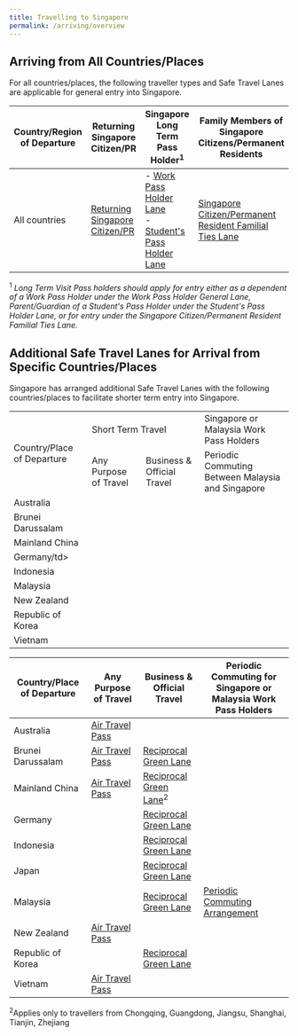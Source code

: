 ```yaml
---
title: Travelling to Singapore 
permalink: /arriving/overview
---
```


## Arriving from All Countries/Places
For all countries/places, the following traveller types and Safe Travel Lanes are applicable for general entry into Singapore. 

|Country/Region of Departure |Returning Singapore Citizen/PR | Singapore Long Term Pass Holder<sup>1</sup> | Family Members of Singapore Citizens/Permanent Residents|
|-------------------|-------------|-------------------|-------------------|
|All countries| [Returning Singapore Citizen/PR](/sc-pr/info)| - [Work Pass Holder Lane](/wphl/overview) <br> - [Student's Pass Holder Lane](/stpl/overview) |[Singapore Citizen/Permanent Resident Familial Ties Lane](/scpr-familial-ties-lane/overview) |

<sup>1</sup> *Long Term Visit Pass holders should apply for entry either as a dependent of a Work Pass Holder under the Work Pass Holder General Lane, Parent/Guardian of a Student's Pass Holder under the Student's Pass Holder Lane, or for entry under the Singapore Citizen/Permanent Resident Familial Ties Lane.*

## Additional Safe Travel Lanes for Arrival from Specific Countries/Places

Singapore has arranged additional Safe Travel Lanes with the following countries/places to facilitate shorter term entry into Singapore.


<table>
 <tr>
  <td rowspan="2">Country/Place of Departure</td>
  <td colspan="2">Short Term Travel</td>
  <td>Singapore or Malaysia Work Pass Holders</td>
 </tr>
 <tr>
  <td>Any Purpose of Travel </td>
  <td>Business & Official Travel</td>
  <td>Periodic Commuting Between Malaysia and Singapore</td>
 </tr>
 <tr>
  <td>Australia</td>
  <td>&nbsp;</td>
  <td>&nbsp;</td>
  <td>&nbsp;</td>
 </tr>
  <tr>
  <td>Brunei Darussalam</td>
  <td>&nbsp;</td>
  <td>&nbsp;</td>
  <td>&nbsp;</td>
 </tr>
  <tr>
  <td>Mainland China</td>
  <td>&nbsp;</td>
  <td>&nbsp;</td>
  <td>&nbsp;</td>
 </tr>
  <tr>
  <td>Germany/td>
  <td>&nbsp;</td>
  <td>&nbsp;</td>
  <td>&nbsp;</td>
 </tr>
  <tr>
  <td>Indonesia</td>
  <td>&nbsp;</td>
  <td>&nbsp;</td>
  <td>&nbsp;</td>
 </tr>
 <tr>
  <td>Malaysia</td>
  <td>&nbsp;</td>
  <td>&nbsp;</td>
  <td>&nbsp;</td>
 </tr>
 <tr>
  <td>New Zealand</td>
  <td>&nbsp;</td>
  <td>&nbsp;</td>
  <td>&nbsp;</td>
 </tr>
  <tr>
  <td>Republic of Korea</td>
  <td>&nbsp;</td>
  <td>&nbsp;</td>
  <td>&nbsp;</td>
 </tr>
 <tr>
  <td>Vietnam</td>
  <td>&nbsp;</td>
  <td>&nbsp;</td>
  <td>&nbsp;</td>
 </tr>
</table>


|Country/Place of Departure | Any Purpose of Travel | Business & Official Travel | Periodic Commuting for Singapore or Malaysia Work Pass Holders|
|-------------|-------------------|-------------------|-------------|
|Australia| [Air Travel Pass](/atp/australia/requirements-and-process) |  |  | 
|Brunei Darussalam| [Air Travel Pass](/atp/brunei/requirements-and-process) | [Reciprocal Green Lane](/rgl/overview)|  | 
|Mainland China | [Air Travel Pass](/atp/china/requirements-and-process) | [Reciprocal Green Lane](/rgl/overview)<sup>2</sup>|  |
|Germany|  | [Reciprocal Green Lane](/rgl/overview)| |
|Indonesia| | [Reciprocal Green Lane](/rgl/overview)| |
|Japan|  | [Reciprocal Green Lane](/rgl/overview)| |
|Malaysia|  | [Reciprocal Green Lane](/rgl/overview)|[Periodic Commuting Arrangement](/pca/overview)|
|New Zealand| [Air Travel Pass](/atp/newzealand/requirements-and-process) |  | |
|Republic of Korea|  | [Reciprocal Green Lane](/rgl/overview)|  | 
|Vietnam| [Air Travel Pass](atp/vietnam/requirements-and-process) |  |  |

<sup>2</sup>Applies only to travellers from Chongqing, Guangdong, Jiangsu, Shanghai, Tianjin, Zhejiang
